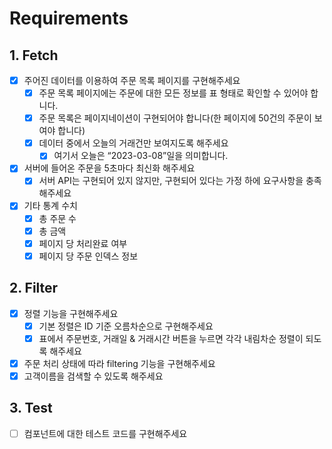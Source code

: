 # Requirements

## 1. Fetch
- [x] 주어진 데이터를 이용하여 주문 목록 페이지를 구현해주세요
  - [x] 주문 목록 페이지에는 주문에 대한 모든 정보를 표 형태로 확인할 수 있어야 합니다.
  - [x] 주문 목록은 페이지네이션이 구현되어야 합니다(한 페이지에 50건의 주문이 보여야 합니다)
  - [x] 데이터 중에서 오늘의 거래건만 보여지도록 해주세요
    - [x] 여기서 오늘은 “2023-03-08”일을 의미합니다.
- [x] 서버에 들어온 주문을 5초마다 최신화 해주세요
  - [x] 서버 API는 구현되어 있지 않지만, 구현되어 있다는 가정 하에 요구사항을 충족해주세요
- [x] 기타 통계 수치
  - [x] 총 주문 수
  - [x] 총 금액
  - [x] 페이지 당 처리완료 여부
  - [x] 페이지 당 주문 인덱스 정보

## 2. Filter
- [x] 정렬 기능을 구현해주세요
  - [x] 기본 정렬은 ID 기준 오름차순으로 구현해주세요
  - [x] 표에서 주문번호, 거래일 & 거래시간 버튼을 누르면 각각 내림차순 정렬이 되도록 해주세요
- [x] 주문 처리 상태에 따라 filtering 기능을 구현해주세요
- [x] 고객이름을 검색할 수 있도록 해주세요

## 3. Test
- [ ] 컴포넌트에 대한 테스트 코드를 구현해주세요